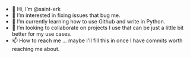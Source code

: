- 👋 Hi, I’m @saint-erk
- 👀 I’m interested in fixing issues that bug me. 
- 🌱 I’m currently learning how to use Github and write in Python.
- 💞️ I’m looking to collaborate on projects I use that can be just a little bit better for my use cases.
- 📫 How to reach me ... maybe I'll fill this in once I have commits worth reaching me about.

<!---
saint-erk/saint-erk is a ✨ special ✨ repository because its `README.md` (this file) appears on your GitHub profile.
You can click the Preview link to take a look at your changes.
--->
